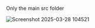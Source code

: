 Only the main src folder



![Screenshot 2025-03-28 104521](https://github.com/user-attachments/assets/71bae71a-67eb-45ea-bd39-c04037e209d9)
